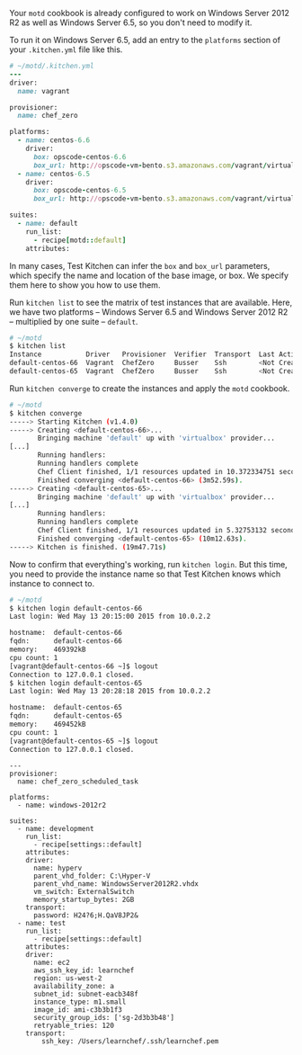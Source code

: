 Your `motd` cookbook is already configured to work on Windows Server 2012 R2 as well as Windows Server 6.5, so you don't need to modify it.

To run it on Windows Server 6.5, add an entry to the `platforms` section of your <code class="file-path">.kitchen.yml</code> file like this.

```ruby
# ~/motd/.kitchen.yml
---
driver:
  name: vagrant

provisioner:
  name: chef_zero

platforms:
  - name: centos-6.6
    driver:
      box: opscode-centos-6.6
      box_url: http://opscode-vm-bento.s3.amazonaws.com/vagrant/virtualbox/opscode_centos-6.6_chef-provisionerless.box
  - name: centos-6.5
    driver:
      box: opscode-centos-6.5
      box_url: http://opscode-vm-bento.s3.amazonaws.com/vagrant/virtualbox/opscode_centos-6.5_chef-provisionerless.box

suites:
  - name: default
    run_list:
      - recipe[motd::default]
    attributes:
```

In many cases, Test Kitchen can infer the `box` and `box_url` parameters, which specify the name and location of the base image, or box. We specify them here to show you how to use them.

Run `kitchen list` to see the matrix of test instances that are available. Here, we have two platforms &ndash; Windows Server 6.5 and Windows Server 2012 R2 &ndash; multiplied by one suite &ndash; `default`.

```bash
# ~/motd
$ kitchen list
Instance           Driver   Provisioner  Verifier  Transport  Last Action
default-centos-66  Vagrant  ChefZero     Busser    Ssh        <Not Created>
default-centos-65  Vagrant  ChefZero     Busser    Ssh        <Not Created>
```

Run `kitchen converge` to create the instances and apply the `motd` cookbook.

```bash
# ~/motd
$ kitchen converge
-----> Starting Kitchen (v1.4.0)
-----> Creating <default-centos-66>...
       Bringing machine 'default' up with 'virtualbox' provider...
[...]
       Running handlers:
       Running handlers complete
       Chef Client finished, 1/1 resources updated in 10.372334751 seconds
       Finished converging <default-centos-66> (3m52.59s).
-----> Creating <default-centos-65>...
       Bringing machine 'default' up with 'virtualbox' provider...
[...]
       Running handlers:
       Running handlers complete
       Chef Client finished, 1/1 resources updated in 5.32753132 seconds
       Finished converging <default-centos-65> (10m12.63s).
-----> Kitchen is finished. (19m47.71s)
```

Now to confirm that everything's working, run `kitchen login`. But this time, you need to provide the instance name so that Test Kitchen knows which instance to connect to.

```bash
# ~/motd
$ kitchen login default-centos-66
Last login: Wed May 13 20:15:00 2015 from 10.0.2.2

hostname:  default-centos-66
fqdn:      default-centos-66
memory:    469392kB
cpu count: 1
[vagrant@default-centos-66 ~]$ logout
Connection to 127.0.0.1 closed.
$ kitchen login default-centos-65
Last login: Wed May 13 20:28:18 2015 from 10.0.2.2

hostname:  default-centos-65
fqdn:      default-centos-65
memory:    469452kB
cpu count: 1
[vagrant@default-centos-65 ~]$ logout
Connection to 127.0.0.1 closed.
```

```
---
provisioner:
  name: chef_zero_scheduled_task

platforms:
  - name: windows-2012r2

suites:
  - name: development
    run_list:
      - recipe[settings::default]
    attributes:
    driver:
      name: hyperv
      parent_vhd_folder: C:\Hyper-V
      parent_vhd_name: WindowsServer2012R2.vhdx
      vm_switch: ExternalSwitch
      memory_startup_bytes: 2GB
    transport:
      password: H24?6;H.QaV8JP2&
  - name: test
    run_list:
      - recipe[settings::default]
    attributes:
    driver:
      name: ec2
      aws_ssh_key_id: learnchef
      region: us-west-2
      availability_zone: a
      subnet_id: subnet-eacb348f
      instance_type: m1.small
      image_id: ami-c3b3b1f3
      security_group_ids: ['sg-2d3b3b48']
      retryable_tries: 120
    transport:
        ssh_key: /Users/learnchef/.ssh/learnchef.pem
```

